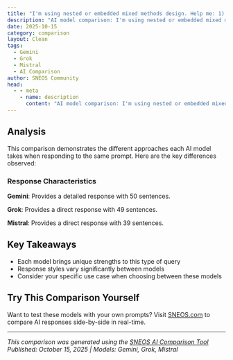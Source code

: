 ```yaml
---
title: "I'm using nested or embedded mixed methods design. Help me: 1) Identify primary strand (quantitative or qualitative)"
description: "AI model comparison: I'm using nested or embedded mixed methods design. Help me: 1) Identify primary strand (quantitative..."
date: 2025-10-15
category: comparison
layout: Clean
tags:
  - Gemini
  - Grok
  - Mistral
  - AI Comparison
author: SNEOS Community
head:
  - - meta
    - name: description
      content: "AI model comparison: I'm using nested or embedded mixed methods design. Help me: 1) Identify primary strand (quantitative or qualitative)..."
---
```


<ChatComparison
  title="I'm using nested or embedded mixed methods design. Help me: 1) Identify primary strand (quantitative or qualitative)"
  prompt="I'm using nested or embedded mixed methods design. Help me: 1) Identify primary strand (quantitative or qualitative)"
  :responses='{"Gemini": "Identifying the primary strand in a nested or embedded mixed methods design is crucial for conceptual clarity, design coherence, and effective reporting. The primary strand typically dictates the overall research question, theoretical lens, and the main thrust of the inquiry, while the embedded (secondary) strand provides supportive or complementary data.\n\nHere\u0027s how to determine your primary strand:\n\n**Understanding Nested/Embedded Designs:**\n\nIn a nested or embedded design, one data collection method (and its associated paradigm) is given priority, and the other method is nested within it, often addressing a sub-question or a specific aspect of the primary inquiry. The purpose of the embedded strand is usually to enhance, explain, or contextualize the findings of the primary strand.\n\n**Key Questions to Ask Yourself to Identify the Primary Strand:**\n\nThink of these questions as a checklist. The strand that consistently answers \u0022yes\u0022 to most of these is your primary strand.\n\n1.  **What is the Overarching Purpose/Main Research Question?**\n    *   **Quantitative Primary:** If your main goal is to test a hypothesis, measure variables, identify relationships, determine prevalence, or generalize findings to a larger population, your primary strand is likely quantitative.\n        *   *Example:* \u0022To determine the *prevalence* of anxiety among university students and *identify factors* predicting it.\u0022 (Qualitative data might then explore *why* certain students experience high anxiety, or *what those factors mean* in their daily lives).\n    *   **Qualitative Primary:** If your main goal is to explore a phenomenon, understand lived experiences, interpret meaning, build theory, or provide rich, in-depth context, your primary strand is likely qualitative.\n        *   *Example:* \u0022To *understand the lived experiences* of resilience among students facing academic challenges.\u0022 (Quantitative data might then document *how many* students report specific coping strategies or *demographic characteristics* of these students).\n\n2.  **Which Strand is More Heavily Weighted in Terms of Resources, Time, and Data Volume?**\n    *   **Quantitative Primary:** You\u0027ve invested more time, money, and effort in survey development, data collection from a large sample, statistical analysis, etc. The quantitative dataset is larger and more central to answering the main question.\n    *   **Qualitative Primary:** You\u0027ve invested more time in developing interview protocols, conducting extensive interviews/observations, transcription, thematic analysis, etc. The qualitative dataset is richer and provides the core insights.\n\n3.  **What is the Dominant Theoretical or Philosophical Lens?**\n    *   **Quantitative Primary:** The overall study is guided by a post-positivist or realist perspective, seeking to explain, predict, and generalize.\n    *   **Qualitative Primary:** The overall study is guided by a constructivist, interpretivist, or critical theory perspective, seeking to understand subjective meaning, context, and multiple realities.\n\n4.  **How is the Sampling Strategy Designed?**\n    *   **Quantitative Primary:** You started with a large, often probability-based sample for quantitative data, and then selected a smaller, purposeful subsample from that larger group for qualitative data collection.\n        *   *Example:* A survey of 1000 students (QUAN) followed by interviews with 50 students who scored highest/lowest on a specific measure (qual).\n    *   **Qualitative Primary:** You started with a purposeful sample for in-depth qualitative data, and then perhaps used a smaller quantitative component (e.g., a brief demographic survey, or a simple scale) to characterize that sample.\n        *   *Example:* In-depth interviews with 30 teachers (QUAL), complemented by a brief questionnaire on their teaching experience and classroom demographics (quan).\n\n5.  **What is the Primary Form of Data Analysis and How are Findings Integrated?**\n    *   **Quantitative Primary:** The main analysis involves statistical methods to answer the core research questions. Qualitative data is then analyzed to help *explain* anomalous findings, *explore* specific survey responses in depth, or *provide illustrative quotes* for statistical results.\n    *   **Qualitative Primary:** The main analysis involves thematic analysis, narrative analysis, discourse analysis, etc. Quantitative data (if any) is analyzed descriptively to *contextualize* the qualitative findings or *describe the sample* in a quantitative way.\n\n6.  **Which Findings Would You Present as the \u0022Main Story\u0022 in Your Report?**\n    *   **Quantitative Primary:** The bulk of your results section would present statistical findings, with qualitative data interspersed or in a separate section to elaborate, explain, or provide participant voice.\n    *   **Qualitative Primary:** The bulk of your results section would present themes, categories, or narratives from your qualitative data, with any quantitative data used to set the stage or provide supplementary details.\n\n**Common Scenarios for Nested Designs:**\n\n*   **Quantitative Primary (QUAL embedded): QUAN(qual)**\n    *   You conduct a large-scale survey (QUAN) and then conduct interviews or focus groups (qual) with a subset of participants to explore certain findings in more depth, explain outliers, or understand the meaning behind statistical results. The qualitative data enhances or illuminates the quantitative findings.\n\n*   **Qualitative Primary (QUAN embedded): QUAL(quan)**\n    *   You conduct an in-depth ethnographic study or case study (QUAL) and then embed a smaller quantitative component, such as a brief questionnaire for demographic data, frequency counts of behaviors, or a small scale to describe participants within the qualitative context. The quantitative data provides context or descriptive characteristics for the qualitative inquiry.\n\n**Your Intention is Key:**\n\nUltimately, your own intention as the researcher plays a significant role. Which paradigm (quantitative or qualitative) feels like the *driving force* behind your study? Which one\u0027s results are non-negotiable for answering your main research aim?\n\nBy systematically addressing these questions, you should be able to clearly identify whether your primary strand is quantitative or qualitative in your nested/embedded mixed methods design.", "Grok": "### Understanding Nested or Embedded Mixed Methods Design\n\nIn mixed methods research, a **nested (or embedded) design** involves integrating quantitative (QUAN) and qualitative (QUAL) approaches where one method is \u0022embedded\u0022 within the other. The primary strand is the dominant method that drives the overall research question, study protocol, and analysis, while the secondary strand provides supplementary data or depth. This design is useful for triangulation, explanation, or exploration without one method overshadowing the other entirely.\n\n#### Identifying the Primary Strand\nTo identify whether your primary strand is **quantitative** or **qualitative**, evaluate these key criteria based on established mixed methods literature (e.g., Creswell \u0026 Plano Clark, 2018; Tashakkori \u0026 Teddlie, 2010). Ask yourself these questions about your study:\n\n1. **Core Research Question and Purpose**:\n   - Does your main research question seek to test hypotheses, measure variables, or generalize findings (e.g., \u0022What is the effect of X on Y across a large population?\u0022)? If yes, **quantitative is likely primary** (QUAN-dominant embedded design). The QUAL component would nest within it for illustration or context (e.g., interviews to explain survey results).\n   - Does your main question aim to explore meanings, experiences, or themes in depth (e.g., \u0022How do participants perceive the impact of X?\u0022)? If yes, **qualitative is likely primary** (QUAL-dominant embedded design). The QUAN component would nest for breadth or validation (e.g., basic stats to quantify themes from focus groups).\n\n2. **Data Collection Priority**:\n   - Is the bulk of your data collection, sampling, and resources allocated to surveys, experiments, or statistical analysis? \u2192 **Quantitative primary**.\n   - Is it focused on interviews, observations, or thematic coding, with quant tools as add-ons? \u2192 **Qualitative primary**.\n\n3. **Timing and Integration**:\n   - In embedded designs, both strands often occur concurrently or sequentially within the same phase (e.g., a survey with embedded open-ended questions). The primary strand dictates the timeline and how the secondary is \u0022nested\u0022 (e.g., QUAL questions within a QUAN survey form \u2192 QUAN primary).\n   - Check your notation: Common symbols are quan(QUAL) for quant-primary (QUAL embedded) or QUAL(quan) for qual-primary (QUAN embedded).\n\n4. **Analysis and Reporting**:\n   - Do your results primarily highlight numerical trends, with qual data supporting them? \u2192 Quantitative primary.\n   - Do they emphasize narratives or patterns, with quant data providing supporting metrics? \u2192 Qualitative primary.\n\n#### Example Applications\n- **QUAN-Primary Embedded**: A randomized trial (QUAN) on a drug\u0027s efficacy, with embedded patient interviews (QUAL) to explore side effect experiences. Primary: QUAN (drives hypothesis testing).\n- **QUAL-Primary Embedded**: An ethnographic study (QUAL) on community resilience, with embedded surveys (QUAN) to quantify participation rates. Primary: QUAL (drives interpretive depth).\n\n#### Next Steps for Your Study\nReview your research proposal or methods section against these criteria. If you\u0027re unsure, share more details about your research question, data collection, or objectives\u2014I can help refine it. If your design doesn\u0027t clearly fit one as primary, consider if it\u0027s truly embedded or more parallel/multiphase. For further reading, check *Designing and Conducting Mixed Methods Research* by Creswell and Plano Clark.", "Mistral": "In a nested or embedded mixed methods design, one methodological approach (either quantitative or qualitative) is typically given more emphasis or priority, while the other is embedded within it to provide additional insights. To identify the primary strand in your design, consider the following questions:\n\n1. **Purpose of the Study**: What is the main research question or objective of your study? Is it more aligned with quantitative objectives (e.g., measuring relationships, testing hypotheses) or qualitative objectives (e.g., exploring experiences, understanding contexts)?\n\n2. **Data Collection**: Which type of data are you collecting more extensively? If you are gathering more quantitative data (e.g., surveys, experiments), then the quantitative strand is likely primary. If you are gathering more qualitative data (e.g., interviews, focus groups), then the qualitative strand is likely primary.\n\n3. **Data Analysis**: Which type of analysis is more central to answering your research questions? If statistical analysis is more central, the quantitative strand is primary. If thematic analysis or other qualitative methods are more central, the qualitative strand is primary.\n\n4. **Reporting**: In your final report or publication, which type of findings will be more prominently featured? If quantitative results are more prominent, the quantitative strand is primary. If qualitative insights are more prominent, the qualitative strand is primary.\n\n5. **Integration**: How are the two strands integrated? In a nested design, the secondary strand is often used to enhance or explain the findings of the primary strand. For example, if qualitative data are used to explain quantitative results, the quantitative strand is primary.\n\n### Example Scenarios\n\n1. **Quantitative Primary Strand**:\n   - **Purpose**: To measure the effectiveness of a new educational program.\n   - **Data Collection**: Primarily surveys and standardized tests.\n   - **Data Analysis**: Statistical analysis to determine the impact of the program.\n   - **Reporting**: Focus on quantitative results with qualitative data used to explain unexpected findings.\n\n2. **Qualitative Primary Strand**:\n   - **Purpose**: To understand the experiences of patients undergoing a new medical treatment.\n   - **Data Collection**: Primarily interviews and focus groups.\n   - **Data Analysis**: Thematic analysis to identify common themes and patterns.\n   - **Reporting**: Focus on qualitative insights with quantitative data used to provide context or support.\n\nBy answering these questions, you should be able to identify whether the quantitative or qualitative strand is the primary one in your nested or embedded mixed methods design."}' published-date="{DateTime.UtcNow:HH:mm}"
/>

## Analysis

This comparison demonstrates the different approaches each AI model takes when responding to the same prompt. Here are the key differences observed:

### Response Characteristics

**Gemini**: Provides a detailed response with 50 sentences. 

**Grok**: Provides a direct response with 49 sentences. 

**Mistral**: Provides a direct response with 39 sentences. 

## Key Takeaways

- Each model brings unique strengths to this type of query
- Response styles vary significantly between models
- Consider your specific use case when choosing between these models

## Try This Comparison Yourself

Want to test these models with your own prompts? Visit [SNEOS.com](https://sneos.com) to compare AI responses side-by-side in real-time.

---

*This comparison was generated using the [SNEOS AI Comparison Tool](https://sneos.com)*
*Published: October 15, 2025 | Models: Gemini, Grok, Mistral*
